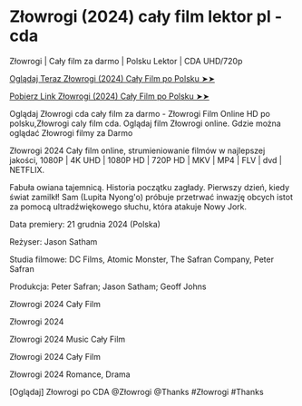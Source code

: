 # Złowrogi (2024) cały film lektor pl - cda
Złowrogi | Cały film za darmo | Polsku Lektor | CDA UHD/720p

<a href="https://love-4k.com/pl/movie/913673/nefarious-gitcodepl"> Oglądaj Teraz Złowrogi (2024) Cały Film po Polsku ➤➤  </a>

<a href="https://love-4k.com/pl/movie/913673/nefarious-gitcodepl"> Pobierz Link Złowrogi (2024) Cały Film po Polsku ➤➤ </a>

Oglądaj Złowrogi cda cały film za darmo - Złowrogi Film Online HD po polsku,Złowrogi caly film cda. Oglądaj film Złowrogi online. Gdzie można oglądać Złowrogi filmy za Darmo

Złowrogi 2024 Cały film online, strumieniowanie filmów w najlepszej jakości, 1080P | 4K UHD | 1080P HD | 720P HD | MKV | MP4 | FLV | dvd | NETFLIX.

Fabuła owiana tajemnicą. Historia początku zagłady. Pierwszy dzień, kiedy świat zamilkł! Sam (Lupita Nyong'o) próbuje przetrwać inwazję obcych istot za pomocą ultradźwiękowego słuchu, która atakuje Nowy Jork.

Data premiery: 21 grudnia 2024 (Polska)

Reżyser: Jason Satham

Studia filmowe: DC Films, Atomic Monster, The Safran Company, Peter Safran

Produkcja: Peter Safran; Jason Satham; Geoff Johns

Złowrogi 2024 Cały Film

Złowrogi 2024

Złowrogi 2024 Music Cały Film

Złowrogi 2024 Cały Film

Złowrogi 2024 Romance, Drama

[Oglądaj] Złowrogi po CDA @Złowrogi @Thanks #Złowrogi #Thanks
